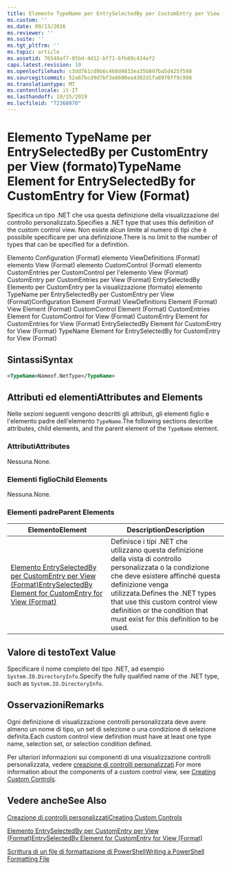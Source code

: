 ```yaml
---
title: Elemento TypeName per EntrySelectedBy per CustomEntry per View (Format) | Microsoft Docs
ms.custom: ''
ms.date: 09/13/2016
ms.reviewer: ''
ms.suite: ''
ms.tgt_pltfrm: ''
ms.topic: article
ms.assetid: 76548af7-05bd-4d12-bf71-6fb69c434ef2
caps.latest.revision: 10
ms.openlocfilehash: c3dd761cd9b6c468d4833ea35b897ba5d425f598
ms.sourcegitcommit: 52a67bcd9d7bf3e8600ea4302d1fa8970ff9c998
ms.translationtype: MT
ms.contentlocale: it-IT
ms.lasthandoff: 10/15/2019
ms.locfileid: "72368070"
---
```

# <a name="typename-element-for-entryselectedby-for-customentry-for-view-format"></a><span data-ttu-id="13b58-102">Elemento TypeName per EntrySelectedBy per CustomEntry per View (formato)</span><span class="sxs-lookup"><span data-stu-id="13b58-102">TypeName Element for EntrySelectedBy for CustomEntry for View (Format)</span></span>

<span data-ttu-id="13b58-103">Specifica un tipo .NET che usa questa definizione della visualizzazione del controllo personalizzato.</span><span class="sxs-lookup"><span data-stu-id="13b58-103">Specifies a .NET type that uses this definition of the custom control view.</span></span> <span data-ttu-id="13b58-104">Non esiste alcun limite al numero di tipi che è possibile specificare per una definizione.</span><span class="sxs-lookup"><span data-stu-id="13b58-104">There is no limit to the number of types that can be specified for a definition.</span></span>

<span data-ttu-id="13b58-105">Elemento Configuration (Format) elemento ViewDefinitions (Format) elemento View (Format) elemento CustomControl (Format) elemento CustomEntries per CustomControl per l'elemento View (Format) CustomEntry per CustomEntries per View (Format) EntrySelectedBy Elemento per CustomEntry per la visualizzazione (formato) elemento TypeName per EntrySelectedBy per CustomEntry per View (Format)</span><span class="sxs-lookup"><span data-stu-id="13b58-105">Configuration Element (Format) ViewDefinitions Element (Format) View Element (Format) CustomControl Element (Format) CustomEntries Element for CustomControl for View (Format) CustomEntry Element for CustomEntries for View (Format) EntrySelectedBy Element for CustomEntry for View (Format) TypeName Element for EntrySelectedBy for CustomEntry for View (Format)</span></span>

## <a name="syntax"></a><span data-ttu-id="13b58-106">Sintassi</span><span class="sxs-lookup"><span data-stu-id="13b58-106">Syntax</span></span>

```xml
<TypeName>Nameof.NetType</TypeName>
```

## <a name="attributes-and-elements"></a><span data-ttu-id="13b58-107">Attributi ed elementi</span><span class="sxs-lookup"><span data-stu-id="13b58-107">Attributes and Elements</span></span>

<span data-ttu-id="13b58-108">Nelle sezioni seguenti vengono descritti gli attributi, gli elementi figlio e l'elemento padre dell'elemento `TypeName`.</span><span class="sxs-lookup"><span data-stu-id="13b58-108">The following sections describe attributes, child elements, and the parent element of the `TypeName` element.</span></span>

### <a name="attributes"></a><span data-ttu-id="13b58-109">Attributi</span><span class="sxs-lookup"><span data-stu-id="13b58-109">Attributes</span></span>

<span data-ttu-id="13b58-110">Nessuna.</span><span class="sxs-lookup"><span data-stu-id="13b58-110">None.</span></span>

### <a name="child-elements"></a><span data-ttu-id="13b58-111">Elementi figlio</span><span class="sxs-lookup"><span data-stu-id="13b58-111">Child Elements</span></span>

<span data-ttu-id="13b58-112">Nessuna.</span><span class="sxs-lookup"><span data-stu-id="13b58-112">None.</span></span>

### <a name="parent-elements"></a><span data-ttu-id="13b58-113">Elementi padre</span><span class="sxs-lookup"><span data-stu-id="13b58-113">Parent Elements</span></span>

|<span data-ttu-id="13b58-114">Elemento</span><span class="sxs-lookup"><span data-stu-id="13b58-114">Element</span></span>|<span data-ttu-id="13b58-115">Description</span><span class="sxs-lookup"><span data-stu-id="13b58-115">Description</span></span>|
|-------------|-----------------|
|[<span data-ttu-id="13b58-116">Elemento EntrySelectedBy per CustomEntry per View (Format)</span><span class="sxs-lookup"><span data-stu-id="13b58-116">EntrySelectedBy Element for CustomEntry for View (Format)</span></span>](./entryselectedby-element-for-customentry-for-customcontrol-for-view-format.md)|<span data-ttu-id="13b58-117">Definisce i tipi .NET che utilizzano questa definizione della vista di controllo personalizzata o la condizione che deve esistere affinché questa definizione venga utilizzata.</span><span class="sxs-lookup"><span data-stu-id="13b58-117">Defines the .NET types that use this custom control view definition or the condition that must exist for this definition to be used.</span></span>|

## <a name="text-value"></a><span data-ttu-id="13b58-118">Valore di testo</span><span class="sxs-lookup"><span data-stu-id="13b58-118">Text Value</span></span>

<span data-ttu-id="13b58-119">Specificare il nome completo del tipo .NET, ad esempio `System.IO.DirectoryInfo`.</span><span class="sxs-lookup"><span data-stu-id="13b58-119">Specify the fully qualified name of the .NET type, such as `System.IO.DirectoryInfo`.</span></span>

## <a name="remarks"></a><span data-ttu-id="13b58-120">Osservazioni</span><span class="sxs-lookup"><span data-stu-id="13b58-120">Remarks</span></span>

<span data-ttu-id="13b58-121">Ogni definizione di visualizzazione controlli personalizzata deve avere almeno un nome di tipo, un set di selezione o una condizione di selezione definita.</span><span class="sxs-lookup"><span data-stu-id="13b58-121">Each custom control view definition must have at least one type name, selection set, or selection condition defined.</span></span>

<span data-ttu-id="13b58-122">Per ulteriori informazioni sui componenti di una visualizzazione controlli personalizzata, vedere [creazione di controlli personalizzati](./creating-custom-controls.md).</span><span class="sxs-lookup"><span data-stu-id="13b58-122">For more information about the components of a custom control view, see [Creating Custom Controls](./creating-custom-controls.md).</span></span>

## <a name="see-also"></a><span data-ttu-id="13b58-123">Vedere anche</span><span class="sxs-lookup"><span data-stu-id="13b58-123">See Also</span></span>

[<span data-ttu-id="13b58-124">Creazione di controlli personalizzati</span><span class="sxs-lookup"><span data-stu-id="13b58-124">Creating Custom Controls</span></span>](./creating-custom-controls.md)

[<span data-ttu-id="13b58-125">Elemento EntrySelectedBy per CustomEntry per View (Format)</span><span class="sxs-lookup"><span data-stu-id="13b58-125">EntrySelectedBy Element for CustomEntry for View (Format)</span></span>](./entryselectedby-element-for-customentry-for-customcontrol-for-view-format.md)

[<span data-ttu-id="13b58-126">Scrittura di un file di formattazione di PowerShell</span><span class="sxs-lookup"><span data-stu-id="13b58-126">Writing a PowerShell Formatting File</span></span>](./writing-a-powershell-formatting-file.md)
